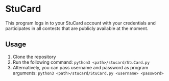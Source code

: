 # StuCard
This program logs in to your StuCard account with your credentials and participates in all contests that are publicly available at the moment.

## Usage
1. Clone the repository
2. Run the following command:
`python3 <path>/stucard/StuCard.py`
3. Alternatively, you can pass username and password as program arguments:
`python3 <path>/stucard/StuCard.py <username> <password>`

